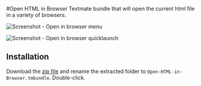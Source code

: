 #Open HTML in Browser
Textmate bundle that will open the current html file in a variety of browsers.

![Screenshot - Open in browser menu](//dl.dropbox.com/u/3972536/Github%20Images/OpenHTMLinBrowser/openInBrowser-menu.png)

![Screenshot - Open in browser quicklaunch](//dl.dropbox.com/u/3972536/Github%20Images/OpenHTMLinBrowser/openInBrowser-quicklaunch.png)

## Installation

Download the [zip file](https://github.com/MrNibbles/Open-HTML-in-browser.tmbundle/zipball/master) and rename the
extracted folder to `Open-HTML-in-Browser.tmbundle`. Double-click.